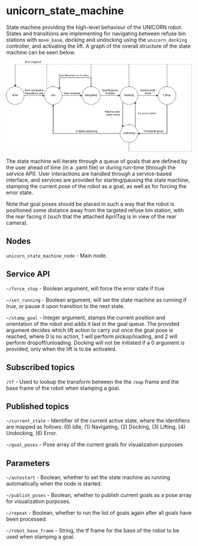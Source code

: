 # unicorn_state_machine

State machine providing the high-level behaviour of the UNICORN robot. States and transitions are implementing for navigating between refuse bin stations with `move_base`, docking and undocking using the `unicorn_docking` controller, and activating the lift. A graph of the overall structure of the state machine can be seen below.

![State machine](docs/states.png)

The state machine will iterate through a queue of goals that are defined by the user ahead of time (in a .yaml file) or during run-time (through the service API). User interactions are handled through a service-based interface, and services are provided for starting/pausing the state machine, stamping the current pose of the robot as a goal, as well as for forcing the error state.

Note that goal poses should be placed in such a way that the robot is positioned some distance away from the targeted refuse bin station, with the rear facing it (such that the attached AprilTag is in view of the rear camera).

## Nodes

`unicorn_state_machine_node` - Main node.

## Service API

`~/force_stop` - Boolean argument, will force the error state if true

`~/set_running` - Boolean argument, will set the state machine as running if true, or pause it upon transition to the next state.

`~/stamp_goal` - Integer argument, stamps the current position and orientation of the robot and adds it last in the goal queue. The provided argument decides which lift action to carry out once the goal pose is reached, where 0 is no action, 1 will perform pickup/loading, and 2 will perform dropoff/unloading. Docking will not be initiated if a 0 argument is provided, only when the lift is to be activated. 

## Subscribed topics

`/tf` - Used to lookup the transform between the the `/map` frame and the base frame of the robot when stamping a goal.

## Published topics

`~/current_state` - Identifier of the current active state, where the identifiers are mapped as follows: (0) Idle, (1) Navigating, (2) Docking, (3) Lifting, (4) Undocking, (6) Error.

`~/goal_poses` - Pose array of the current goals for visualization purposes

## Parameters

`~/autostart` - Boolean, whether to set the state machine as running automatically when the node is started.

`~/publish_poses` - Boolean, whether to publish current goals as a pose array for visualization purposes. 

`~/repeat` - Boolean, whether to run the list of goals again after all goals have been processed.

`~/robot_base_frame` - String, the tf frame for the base of the robot to be used when stamping a goal.
